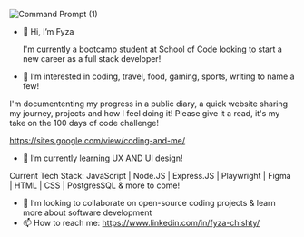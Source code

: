 

![Command Prompt (1)](https://github.com/chisfy/chisfy/assets/137444313/e533b002-eb8c-45ee-b8f9-7c9e169f6c0e)


- 👋 Hi, I’m Fyza
  
  I'm currently a bootcamp student at School of Code looking to start a new career as a full stack developer!
  
- 👀 I’m interested in coding, travel, food, gaming, sports, writing to name a few!

I'm documententing my progress in a public diary, a quick website sharing my journey, projects and how I feel doing it! Please give it a read, it's my take on the 100 days of code challenge!

https://sites.google.com/view/coding-and-me/
  
- 🌱 I’m currently learning UX AND UI design!

Current Tech Stack: JavaScript | Node.JS | Express.JS | Playwright | Figma | HTML | CSS | PostgresSQL & more to come!
  
- 💞️ I’m looking to collaborate on open-source coding projects & learn more about software development
- 📫 How to reach me: https://www.linkedin.com/in/fyza-chishty/
<!---
chisfy/chisfy is a ✨ special ✨ repository because its `README.md` (this file) appears on your GitHub profile.
You can click the Preview link to take a look at your changes.
--->
